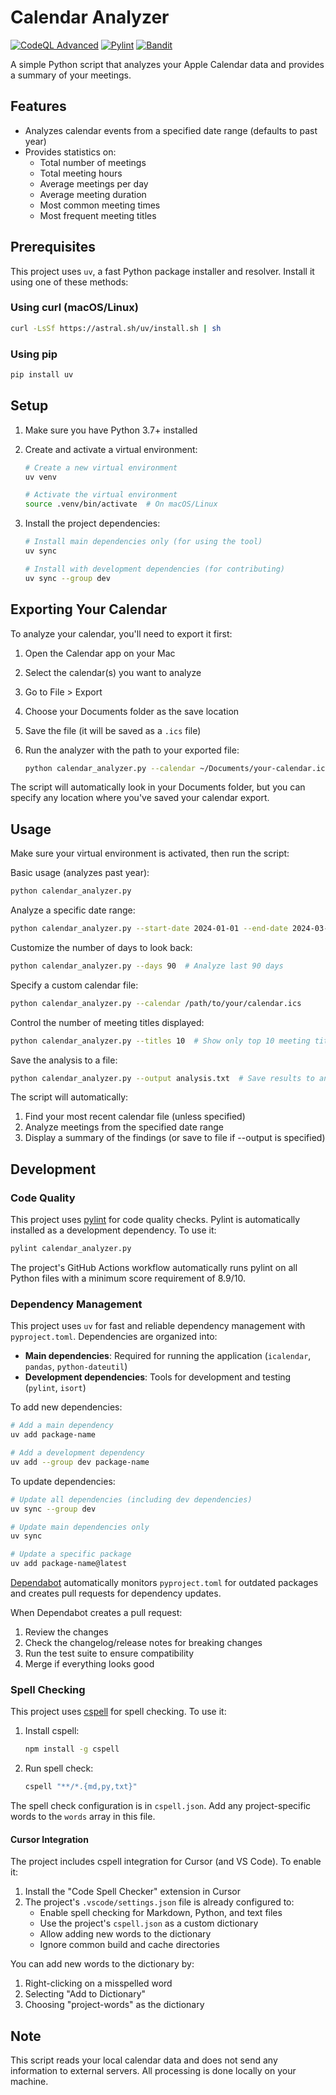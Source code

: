 # Calendar Analyzer

[![CodeQL Advanced](https://github.com/acgetchell/calendar-analyzer/actions/workflows/codeql.yml/badge.svg)](https://github.com/acgetchell/calendar-analyzer/actions/workflows/codeql.yml)
[![Pylint](https://github.com/acgetchell/calendar-analyzer/actions/workflows/pylint.yml/badge.svg)](https://github.com/acgetchell/calendar-analyzer/actions/workflows/pylint.yml)
[![Bandit](https://github.com/acgetchell/calendar-analyzer/actions/workflows/bandit.yml/badge.svg)](https://github.com/acgetchell/calendar-analyzer/actions/workflows/bandit.yml)

A simple Python script that analyzes your Apple Calendar data and provides a summary of your meetings.

## Features

- Analyzes calendar events from a specified date range (defaults to past year)
- Provides statistics on:
  - Total number of meetings
  - Total meeting hours
  - Average meetings per day
  - Average meeting duration
  - Most common meeting times
  - Most frequent meeting titles

## Prerequisites

This project uses `uv`, a fast Python package installer and resolver. Install it using one of these methods:

### Using curl (macOS/Linux)

```bash
curl -LsSf https://astral.sh/uv/install.sh | sh
```

### Using pip

```bash
pip install uv
```

## Setup

1. Make sure you have Python 3.7+ installed
2. Create and activate a virtual environment:

   ```bash
   # Create a new virtual environment
   uv venv
   
   # Activate the virtual environment
   source .venv/bin/activate  # On macOS/Linux
   ```

3. Install the project dependencies:

   ```bash
   # Install main dependencies only (for using the tool)
   uv sync
   
   # Install with development dependencies (for contributing)
   uv sync --group dev
   ```

## Exporting Your Calendar

To analyze your calendar, you'll need to export it first:

1. Open the Calendar app on your Mac
2. Select the calendar(s) you want to analyze
3. Go to File > Export
4. Choose your Documents folder as the save location
5. Save the file (it will be saved as a `.ics` file)
6. Run the analyzer with the path to your exported file:

   ```bash
   python calendar_analyzer.py --calendar ~/Documents/your-calendar.ics
   ```

The script will automatically look in your Documents folder, but you can specify any location where you've saved your calendar export.

## Usage

Make sure your virtual environment is activated, then run the script:

Basic usage (analyzes past year):

```bash
python calendar_analyzer.py
```

Analyze a specific date range:

```bash
python calendar_analyzer.py --start-date 2024-01-01 --end-date 2024-03-31
```

Customize the number of days to look back:

```bash
python calendar_analyzer.py --days 90  # Analyze last 90 days
```

Specify a custom calendar file:

```bash
python calendar_analyzer.py --calendar /path/to/your/calendar.ics
```

Control the number of meeting titles displayed:

```bash
python calendar_analyzer.py --titles 10  # Show only top 10 meeting titles
```

Save the analysis to a file:

```bash
python calendar_analyzer.py --output analysis.txt  # Save results to analysis.txt
```

The script will automatically:

1. Find your most recent calendar file (unless specified)
2. Analyze meetings from the specified date range
3. Display a summary of the findings (or save to file if --output is specified)

## Development

### Code Quality

This project uses [pylint](https://pylint.org/) for code quality checks. Pylint is automatically installed as a development dependency. To use it:

```bash
pylint calendar_analyzer.py
```

The project's GitHub Actions workflow automatically runs pylint on all Python files with a minimum score requirement of 8.9/10.

### Dependency Management

This project uses `uv` for fast and reliable dependency management with `pyproject.toml`. Dependencies are organized into:

- **Main dependencies**: Required for running the application (`icalendar`, `pandas`, `python-dateutil`)
- **Development dependencies**: Tools for development and testing (`pylint`, `isort`)

To add new dependencies:

```bash
# Add a main dependency
uv add package-name

# Add a development dependency
uv add --group dev package-name
```

To update dependencies:

```bash
# Update all dependencies (including dev dependencies)
uv sync --group dev

# Update main dependencies only
uv sync

# Update a specific package
uv add package-name@latest
```

[Dependabot](https://dependabot.com/) automatically monitors `pyproject.toml` for outdated packages and creates pull requests for dependency updates.

When Dependabot creates a pull request:

1. Review the changes
2. Check the changelog/release notes for breaking changes
3. Run the test suite to ensure compatibility
4. Merge if everything looks good

### Spell Checking

This project uses [cspell](https://cspell.org/) for spell checking. To use it:

1. Install cspell:

   ```bash
   npm install -g cspell
   ```

2. Run spell check:

   ```bash
   cspell "**/*.{md,py,txt}"
   ```

The spell check configuration is in `cspell.json`. Add any project-specific words to the `words` array in this file.

#### Cursor Integration

The project includes cspell integration for Cursor (and VS Code). To enable it:

1. Install the "Code Spell Checker" extension in Cursor
2. The project's `.vscode/settings.json` file is already configured to:
   - Enable spell checking for Markdown, Python, and text files
   - Use the project's `cspell.json` as a custom dictionary
   - Allow adding new words to the dictionary
   - Ignore common build and cache directories

You can add new words to the dictionary by:

1. Right-clicking on a misspelled word
2. Selecting "Add to Dictionary"
3. Choosing "project-words" as the dictionary

## Note

This script reads your local calendar data and does not send any information to external servers. All processing is done locally on your machine.
